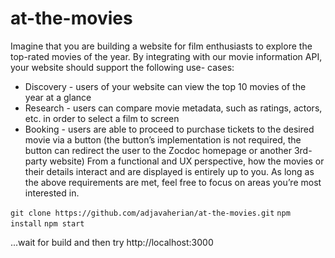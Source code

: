 # at-the-movies

Imagine that you are building a website for film enthusiasts to explore the top-rated movies of the year. By integrating with our movie information API, your website should support the following use- cases:
 - Discovery - users of your website can view the top 10 movies of the year at a glance
 - Research - users can compare movie metadata, such as ratings, actors, etc. in order to select
a film to screen
 - Booking - users are able to proceed to purchase tickets to the desired movie via a button (the
button’s implementation is not required, the button can redirect the user to the Zocdoc homepage or another 3rd-party website)
From a functional and UX perspective, how the movies or their details interact and are displayed is entirely up to you. As long as the above requirements are met, feel free to focus on areas you’re most interested in.

`git clone https://github.com/adjavaherian/at-the-movies.git`
`npm install`
`npm start`

...wait for build and then try http://localhost:3000